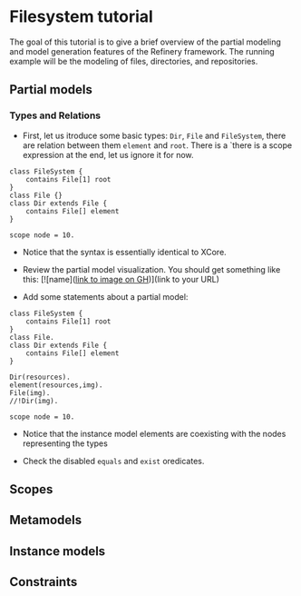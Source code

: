 # Filesystem tutorial

The goal of this tutorial is to give a brief overview of the partial modeling and model generation features of the Refinery framework. The running example will be the modeling of files, directories, and repositories.

## Partial models

### Types and Relations

- First, let us itroduce some basic types: `Dir`,  `File` and `FileSystem`, there are relation between them `element` and `root`. There is a `there is a scope expression at the end, let us ignore it for now.

```
class FileSystem {
    contains File[1] root
}
class File {}
class Dir extends File {
    contains File[] element
}

scope node = 10.
```

- Notice that the syntax is essentially identical to XCore.
- Review the partial model visualization. You should get something like this:
[![name]([link to image on GH](https://github.com/graphs4value/refinery-tutorials/blob/main/filesystem/fig1.png/raw))](link to your URL)

- Add some statements about a partial model:

```
class FileSystem {
    contains File[1] root
}
class File.
class Dir extends File {
    contains File[] element
}

Dir(resources).
element(resources,img).
File(img).
//!Dir(img).

scope node = 10.
```

- Notice that the instance model elements are coexisting with the nodes representing the types

- Check the disabled `equals` and `exist` oredicates.

## Scopes

## Metamodels

## Instance models

## Constraints
